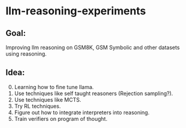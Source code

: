# llm-reasoning-experiments

## Goal: 
Improving llm reasoning on GSM8K, GSM Symbolic and other datasets using reasoning.

## Idea:
0. Learning how to fine tune llama.
1. Use techniques like self taught reasoners (Rejection sampling?).
2. Use techniques like MCTS.
3. Try RL techniques.
4. Figure out how to integrate interpreters into reasoning.
5. Train verifiers on program of thought.